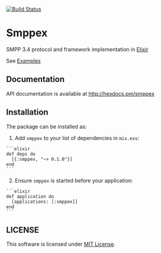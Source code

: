 [![Build Status](https://travis-ci.org/savonarola/smppex.svg?branch=master)](https://travis-ci.org/savonarola/smppex)

# Smppex

SMPP 3.4 protocol and framework implementation in [Elixir](http://elixir-lang.org)

See [Examples](https://hexdocs.pm/smppex/SMPPEX.html)

## Documentation

API documentation is available at http://hexdocs.pm/smppex

## Installation

The package can be installed as:

  1. Add `smppex` to your list of dependencies in `mix.exs`:

    ```elixir
    def deps do
      [{:smppex, "~> 0.1.0"}]
    end
    ```

  2. Ensure `smppex` is started before your application:

    ```elixir
    def application do
      [applications: [:smppex]]
    end
    ```

## LICENSE

This software is licensed under [MIT License](LICENSE).
